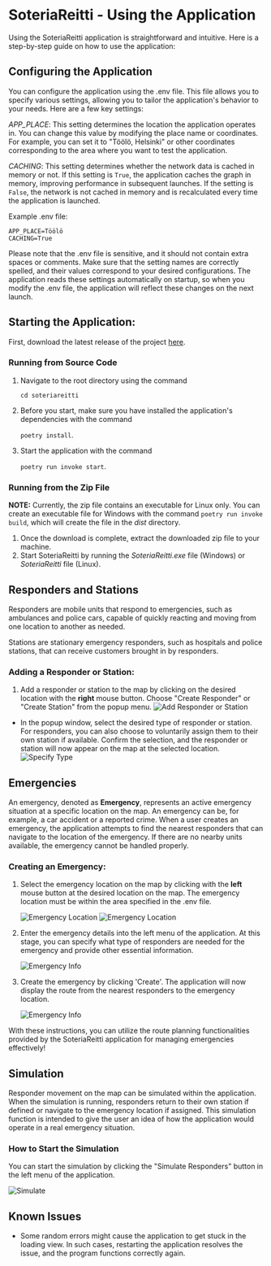 # SoteriaReitti - Using the Application

Using the SoteriaReitti application is straightforward and intuitive. Here is a step-by-step guide on how to use the application:

## Configuring the Application

You can configure the application using the .env file. This file allows you to specify various settings, allowing you to tailor the application's behavior to your needs. Here are a few key settings:

_APP_PLACE_: This setting determines the location the application operates in. You can change this value by modifying the place name or coordinates. For example, you can set it to "Töölö, Helsinki" or other coordinates corresponding to the area where you want to test the application.

_CACHING_: This setting determines whether the network data is cached in memory or not. If this setting is `True`, the application caches the graph in memory, improving performance in subsequent launches. If the setting is `False`, the network is not cached in memory and is recalculated every time the application is launched.

Example .env file:

```
APP_PLACE=Töölö
CACHING=True
```

Please note that the .env file is sensitive, and it should not contain extra spaces or comments. Make sure that the setting names are correctly spelled, and their values correspond to your desired configurations. The application reads these settings automatically on startup, so when you modify the .env file, the application will reflect these changes on the next launch.

## Starting the Application:

First, download the latest release of the project [here](https://github.com/3nd3r1/soteriareitti/releases).

### Running from Source Code

1. Navigate to the root directory using the command

    `cd soteriareitti`

2. Before you start, make sure you have installed the application's dependencies with the command

    `poetry install`.

3. Start the application with the command

    `poetry run invoke start`.

### Running from the Zip File

**NOTE:** Currently, the zip file contains an executable for Linux only. You can create an executable file for Windows with the command `poetry run invoke build`, which will create the file in the _dist_ directory.

1. Once the download is complete, extract the downloaded zip file to your machine.
2. Start SoteriaReitti by running the _SoteriaReitti.exe_ file (Windows) or _SoteriaReitti_ file (Linux).

## Responders and Stations

Responders are mobile units that respond to emergencies, such as ambulances and police cars, capable of quickly reacting and moving from one location to another as needed.

Stations are stationary emergency responders, such as hospitals and police stations, that can receive customers brought in by responders.

### Adding a Responder or Station:

1. Add a responder or station to the map by clicking on the desired location with the **right** mouse button. Choose "Create Responder" or "Create Station" from the popup menu.
   ![Add Responder or Station](/docs/images/add_responder_1.png)

-   In the popup window, select the desired type of responder or station. For responders, you can also choose to voluntarily assign them to their own station if available. Confirm the selection, and the responder or station will now appear on the map at the selected location.
    ![Specify Type](/docs/images/add_responder_2.png)

## Emergencies

An emergency, denoted as **Emergency**, represents an active emergency situation at a specific location on the map. An emergency can be, for example, a car accident or a reported crime. When a user creates an emergency, the application attempts to find the nearest responders that can navigate to the location of the emergency. If there are no nearby units available, the emergency cannot be handled properly.

### Creating an Emergency:

1. Select the emergency location on the map by clicking with the **left** mouse button at the desired location on the map. The emergency location must be within the area specified in the .env file.

    ![Emergency Location](/docs/images/emergency_1.png)
    ![Emergency Location](/docs/images/emergency_2.png)

2. Enter the emergency details into the left menu of the application. At this stage, you can specify what type of responders are needed for the emergency and provide other essential information.

    ![Emergency Info](/docs/images/emergency_3.png)

3. Create the emergency by clicking 'Create'. The application will now display the route from the nearest responders to the emergency location.

    ![Emergency Info](/docs/images/emergency_4.png)

With these instructions, you can utilize the route planning functionalities provided by the SoteriaReitti application for managing emergencies effectively!

## Simulation

Responder movement on the map can be simulated within the application. When the simulation is running, responders return to their own station if defined or navigate to the emergency location if assigned. This simulation function is intended to give the user an idea of how the application would operate in a real emergency situation.

### How to Start the Simulation

You can start the simulation by clicking the "Simulate Responders" button in the left menu of the application.

![Simulate](/docs/images/simulate.png)

## Known Issues

-   Some random errors might cause the application to get stuck in the loading view. In such cases, restarting the application resolves the issue, and the program functions correctly again.
